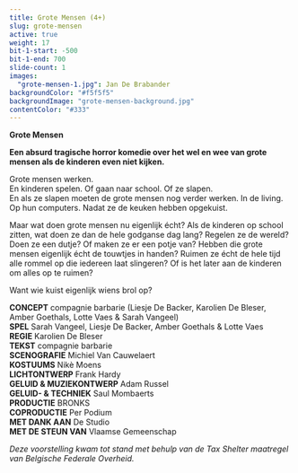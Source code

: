 ```yaml
---
title: Grote Mensen (4+)
slug: grote-mensen
active: true
weight: 17
bit-1-start: -500
bit-1-end: 700
slide-count: 1
images:
  "grote-mensen-1.jpg": Jan De Brabander
backgroundColor: "#f5f5f5"
backgroundImage: "grote-mensen-background.jpg"
contentColor: "#333"
---
```

**Grote Mensen**<br>

**Een absurd tragische horror komedie over het wel en wee van grote mensen als de kinderen even niet kijken.**<br>


Grote mensen werken.<br>
En kinderen spelen. Of gaan naar school. Of ze slapen.<br>
En als ze slapen moeten de grote mensen nog verder werken. In de living. Op hun computers. Nadat ze de keuken hebben opgekuist.<br>

Maar wat doen grote mensen nu eigenlijk écht? Als de kinderen op school zitten, wat doen ze dan de hele godganse dag lang? Regelen ze de wereld? Doen ze een dutje? Of maken ze er een potje van? Hebben die grote mensen eigenlijk écht de touwtjes in handen? Ruimen ze écht de hele tijd alle rommel op die iedereen laat slingeren? Of is het later aan de kinderen om alles op te ruimen?


Want wie kuist eigenlijk wiens brol op?

**CONCEPT** compagnie barbarie (Liesje De Backer, Karolien De Bleser, Amber Goethals, Lotte Vaes & Sarah Vangeel)<br>
**SPEL** Sarah Vangeel, Liesje De Backer, Amber Goethals & Lotte Vaes<br>
**REGIE** Karolien De Bleser<br>
**TEKST** compagnie barbarie<br>
**SCENOGRAFIE** Michiel Van Cauwelaert<br>
**KOSTUUMS** Nikè Moens<br>
**LICHTONTWERP** Frank Hardy<br>
**GELUID & MUZIEKONTWERP** Adam Russel<br>
**GELUID- & TECHNIEK** Saul Mombaerts<br>
**PRODUCTIE** BRONKS<br>
**COPRODUCTIE** Per Podium<br>
**MET DANK AAN** De Studio<br>
**MET DE STEUN VAN** Vlaamse Gemeenschap<br>

*Deze voorstelling kwam tot stand met behulp van de Tax Shelter maatregel van Belgische Federale Overheid.*
